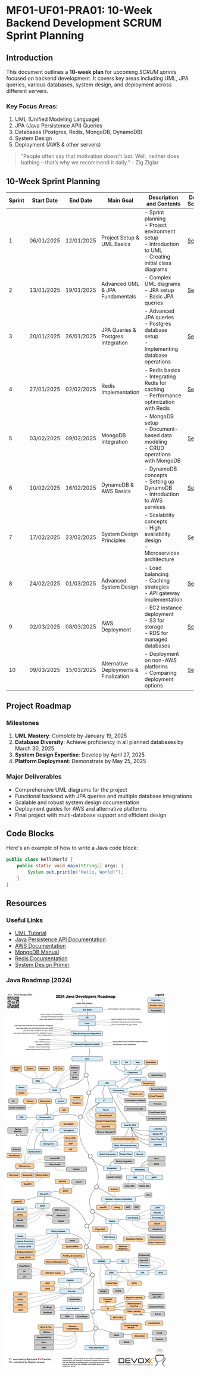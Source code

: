 # MF01-UF01-PRA01: 10-Week Backend Development SCRUM Sprint Planning

## Introduction

This document outlines a **10-week plan** for upcoming *SCRUM sprints* focused on backend development. It covers key areas including UML, JPA queries, various databases, system design, and deployment across different servers.

### Key Focus Areas:

1. UML (Unified Modeling Language)
2. JPA (Java Persistence API) Queries
3. Databases (Postgres, Redis, MongoDB, DynamoDB)
4. System Design
5. Deployment (AWS & other servers)

> “People often say that motivation doesn’t last. Well, neither does bathing – that’s why we recommend it daily.” - Zig Ziglar

## 10-Week Sprint Planning

| Sprint | Start Date | End Date   | Main Goal                              | Description and Contents                                                                                       | Detailed Schedule                     |
| ------ | ---------- | ---------- | -------------------------------------- | -------------------------------------------------------------------------------------------------------------- | ------------------------------------- |
| 1      | 06/01/2025 | 12/01/2025 | Project Setup & UML Basics             | - Sprint planning<br>- Project environment setup<br>- Introduction to UML<br>- Creating initial class diagrams | [See more](/PRA01_ANSWER/weeks/week1.md) |
| 2      | 13/01/2025 | 19/01/2025 | Advanced UML & JPA Fundamentals        | - Complex UML diagrams<br>- JPA setup<br>- Basic JPA queries                                                   | [See more](/PRA01_ANSWER/weeks/week2.md) |
| 3      | 20/01/2025 | 26/01/2025 | JPA Queries & Postgres Integration     | - Advanced JPA queries<br>- Postgres database setup<br>- Implementing database operations                      | [See more](/PRA01_ANSWER/weeks/week3.md) |
| 4      | 27/01/2025 | 02/02/2025 | Redis Implementation                   | - Redis basics<br>- Integrating Redis for caching<br>- Performance optimization with Redis                     | [See more](/PRA01_ANSWER/weeks/week4.md) |
| 5      | 03/02/2025 | 09/02/2025 | MongoDB Integration                    | - MongoDB setup<br>- Document-based data modeling<br>- CRUD operations with MongoDB                            | [See more](/PRA01_ANSWER/weeks/week5.md) |
| 6      | 10/02/2025 | 16/02/2025 | DynamoDB & AWS Basics                  | - DynamoDB concepts<br>- Setting up DynamoDB<br>- Introduction to AWS services                                 | [See more](/PRA01_ANSWER/weeks/week6.md) |
| 7      | 17/02/2025 | 23/02/2025 | System Design Principles               | - Scalability concepts<br>- High availability design<br>- Microservices architecture                           | [See more](/PRA01_ANSWER/weeks/week7.md) |
| 8      | 24/02/2025 | 01/03/2025 | Advanced System Design                 | - Load balancing<br>- Caching strategies<br>- API gateway implementation                                       | [See more](/PRA01_ANSWER/weeks/week8.md) |
| 9      | 02/03/2025 | 08/03/2025 | AWS Deployment                         | - EC2 instance deployment<br>- S3 for storage<br>- RDS for managed databases                                   | [See more](/PRA01_ANSWER/weeks/week9.md) |
| 10     | 09/03/2025 | 15/03/2025 | Alternative Deployments & Finalization | - Deployment on non-AWS platforms<br>- Comparing deployment options                                            | [See more](/PRA01_ANSWER/weeks/week10.md) |

## Project Roadmap

### Milestones

1. **UML Mastery**: Complete by January 19, 2025
2. **Database Diversity**: Achieve proficiency in all planned databases by March 30, 2025
3. **System Design Expertise**: Develop by April 27, 2025
4. **Platform Deployment**: Demonstrate by May 25, 2025

### Major Deliverables

- Comprehensive UML diagrams for the project
- Functional backend with JPA queries and multiple database integrations
- Scalable and robust system design documentation
- Deployment guides for AWS and alternative platforms
- Final project with multi-database support and efficient design


## Code Blocks

Here's an example of how to write a Java code block:

```java
public class HelloWorld {
    public static void main(String[] args) {
        System.out.println("Hello, World!");
    }
}
```

## Resources

### Useful Links

- [UML Tutorial](https://www.tutorialspoint.com/uml/index.htm)
- [Java Persistence API Documentation](https://jakarta.ee/specifications/persistence/)
- [AWS Documentation](https://docs.aws.amazon.com/)
- [MongoDB Manual](https://docs.mongodb.com/manual/)
- [Redis Documentation](https://redis.io/documentation)
- [System Design Primer](https://github.com/donnemartin/system-design-primer)

### Java Roadmap (2024)

![Java Roadmap](/Resources/Roadmaps/JavaRoadmap2024.jpg)
